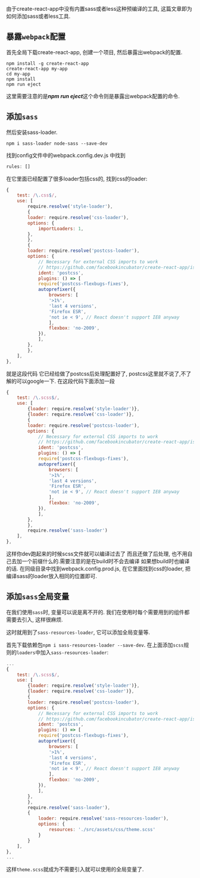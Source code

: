 由于create-react-app中没有内置sass或者less这种预编译的工具, 这篇文章即为如何添加sass或者less工具.

## 暴露`webpack`配置
首先全局下载create-react-app, 创建一个项目, 然后暴露出webpack的配置.

```
npm install -g create-react-app
create-react-app my-app
cd my-app
npm install
npm run eject
```
这里需要注意的是***npm run eject***这个命令则是暴露出webpack配置的命令.

## 添加`sass`
然后安装sass-loader.

```
npm i sass-loader node-sass --save-dev
```
找到config文件中的webpack.config.dev.js 中找到 

```js
rules: []
```
在它里面已经配置了很多loader包括css的, 找到css的loader:
```js
{
    test: /\.css$/,
    use: [
        require.resolve('style-loader'),
        {
        loader: require.resolve('css-loader'),
        options: {
            importLoaders: 1,
        },
        },
        {
        loader: require.resolve('postcss-loader'),
        options: {
            // Necessary for external CSS imports to work
            // https://github.com/facebookincubator/create-react-app/issues/2677
            ident: 'postcss',
            plugins: () => [
            require('postcss-flexbugs-fixes'),
            autoprefixer({
                browsers: [
                '>1%',
                'last 4 versions',
                'Firefox ESR',
                'not ie < 9', // React doesn't support IE8 anyway
                ],
                flexbox: 'no-2009',
            }),
            ],
        },
        },
    ],
},
```
就是这段代码 它已经给做了postcss后处理配置好了, postcss这里就不说了,不了解的可以google一下.
在这段代码下面添加一段

```js
{
    test: /\.scss$/,
    use: [
        {loader: require.resolve('style-loader')},
        {loader: require.resolve('css-loader')},
        {
        loader: require.resolve('postcss-loader'),
        options: {
            // Necessary for external CSS imports to work
            // https://github.com/facebookincubator/create-react-app/issues/2677
            ident: 'postcss',
            plugins: () => [
            require('postcss-flexbugs-fixes'),
            autoprefixer({
                browsers: [
                '>1%',
                'last 4 versions',
                'Firefox ESR',
                'not ie < 9', // React doesn't support IE8 anyway
                ],
                flexbox: 'no-2009',
            }),
            ],
        },
        },
        require.resolve('sass-loader')
    ],
},
```
这样你dev跑起来的时候scss文件就可以编译过去了 而且还做了后处理, 也不用自己去加一个前缀什么的.需要注意的是在build时不会去编译 如果想build时也编译的话. 在同级目录中找到webpack.config.prod.js, 在它里面找到css的loader, 把编译sass的loader放入相同的位置即可.

## 添加`sass`全局变量
在我们使用`sass`时, 变量可以说是离不开的. 我们在使用时每个需要用到的组件都需要去引入, 这样很麻烦.

这时就用到了`sass-resources-loader`, 它可以添加全局变量等.

首先下载依赖包`npm i sass-resources-loader --save-dev`.
在上面添加`scss`规则的`loaders`中加入`sass-resources-loader`:
```js
...
{
    test: /\.scss$/,
    use: [
        {loader: require.resolve('style-loader')},
        {loader: require.resolve('css-loader')},
        {
        loader: require.resolve('postcss-loader'),
        options: {
            // Necessary for external CSS imports to work
            // https://github.com/facebookincubator/create-react-app/issues/2677
            ident: 'postcss',
            plugins: () => [
            require('postcss-flexbugs-fixes'),
            autoprefixer({
                browsers: [
                '>1%',
                'last 4 versions',
                'Firefox ESR',
                'not ie < 9', // React doesn't support IE8 anyway
                ],
                flexbox: 'no-2009',
            }),
            ],
        },
        },
        require.resolve('sass-loader'),
        {
            loader: require.resolve('sass-resources-loader'),
            options: {
                resources: './src/assets/css/theme.scss'
            }
        }
    ],
},
...
```
这样`theme.scss`就成为不需要引入就可以使用的全局变量了.